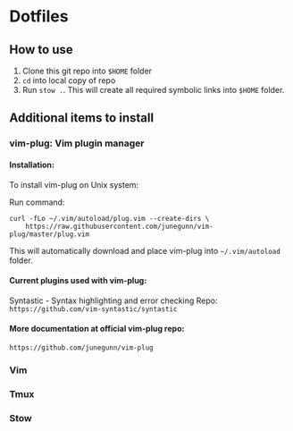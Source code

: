 # Dotfiles

## How to use

1. Clone this git repo into `$HOME` folder
2. `cd` into local copy of repo
3. Run `stow .`. This will create all required symbolic links into `$HOME` folder.

## Additional items to install

### vim-plug: Vim plugin manager

#### Installation:

To install vim-plug on Unix system:

Run command:

```
curl -fLo ~/.vim/autoload/plug.vim --create-dirs \
    https://raw.githubusercontent.com/junegunn/vim-plug/master/plug.vim
```
This will automatically download and place vim-plug into `~/.vim/autoload` folder.

#### Current plugins used with vim-plug:

Syntastic - Syntax highlighting and error checking
Repo: `https://github.com/vim-syntastic/syntastic`

#### More documentation at official vim-plug repo:
```
https://github.com/junegunn/vim-plug
```

### Vim
### Tmux
### Stow
